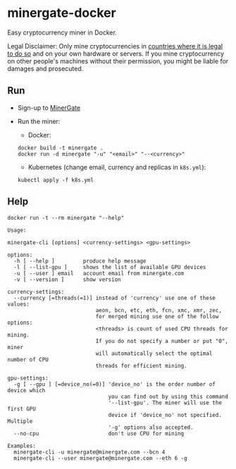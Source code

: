 # minergate-docker

Easy cryptocurrency miner in Docker.

Legal Disclaimer: Only mine cryptocurrencies in [countries where it is legal to do so](https://en.wikipedia.org/wiki/Legality_of_bitcoin_by_country_or_territory) and on your own hardware or servers. If you mine cryptocurrency on other people's machines without their permission, you might be liable for damages and prosecuted.

## Run

- Sign-up to [MinerGate](https://minergate.com/a/7b8d65654da0aff9698b38af)
- Run the miner:
  - Docker:

  ```
  docker build -t minergate .
  docker run -d minergate "-u" "<email>" "--<currency>"
  ```
  - Kubernetes (change email, currency and replicas in `k8s.yml`):

  ```
  kubectl apply -f k8s.yml
  ```

## Help
```
docker run -t --rm minergate "--help"
```
```
Usage:

minergate-cli [options] <currency-settings> <gpu-settings>

options:
  -h [ --help ]         produce help message
  -l [ --list-gpu ]     shows the list of available GPU devices
  -u [ --user ] email   account email from minergate.com
  -v [ --version ]      show version

currency-settings:
  --currency [=threads(=1)] instead of 'currency' use one of these values:
                            aeon, bcn, etc, eth, fcn, xmc, xmr, zec,
                            for merged mining use one of the follow options:
                            <threads> is count of used CPU threads for mining.
                            If you do not specify a number or put "0", miner
                            will automatically select the optimal number of CPU
                            threads for efficient mining.

gpu-settings:
  -g [ --gpu ] [=device_no(=0)] 'device_no' is the order number of device which
                                you can find out by using this command
                                '--list-gpu'. The miner will use the first GPU
                                device if 'device_no' not specified. Multiple
                                '-g' options also accepted.
  --no-cpu                      don't use CPU for mining

Examples:
  minergate-cli -u minergate@minergate.com --bcn 4
  minergate-cli --user minergate@minergate.com --eth 6 -g
```
